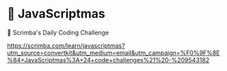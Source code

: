 # 🎄 JavaScriptmas
🎄 Scrimba's Daily Coding Challenge

https://scrimba.com/learn/javascriptmas?utm_source=convertkit&utm_medium=email&utm_campaign=%F0%9F%8E%84+JavaScriptmas%3A+24+code+challenges%21%20-%209543182
